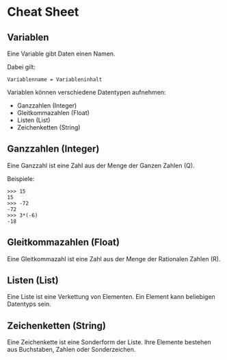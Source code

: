 # Cheat Sheet

## Variablen

Eine Variable gibt Daten einen Namen.

Dabei gilt:
```
Variablenname = Variableninhalt
```
Variablen können verschiedene Datentypen aufnehmen:
- Ganzzahlen (Integer)
- Gleitkommazahlen (Float)
- Listen (List)
- Zeichenketten (String)


## Ganzzahlen (Integer)
Eine Ganzzahl ist eine Zahl aus der Menge der Ganzen Zahlen (Q).

Beispiele:
```
>>> 15
15
>>> -72
-72
>>> 3*(-6)
-18
```

## Gleitkommazahlen (Float)
Eine Gleitkommazahl ist eine Zahl aus der Menge der Rationalen Zahlen (R).


## Listen (List)
Eine Liste ist eine Verkettung von Elementen. Ein Element kann beliebigen Datentyps sein.

## Zeichenketten (String)
Eine Zeichenkette ist eine Sonderform der Liste. Ihre Elemente bestehen aus Buchstaben, Zahlen oder Sonderzeichen.
